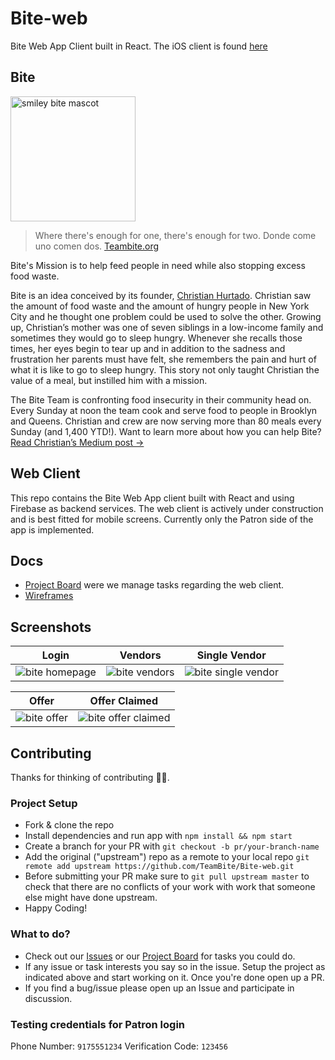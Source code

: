 # Bite-web
Bite Web App Client built in React. The iOS client is found [here](https://github.com/ChristianHurtado29/TeamBite)  

## Bite 

<img alt="smiley bite mascot" src="https://imgur.com/download/5Kqch4H/bite-logo" width="200px"/>

>Where there's enough for one, there's enough for two. Donde come uno comen dos. [Teambite.org](https://www.teambite.org/)

Bite's Mission is to help feed people in need while also stopping excess food waste.

Bite is an idea conceived by its founder, [Christian Hurtado](https://www.linkedin.com/in/christianhurtadonyc/). Christian saw the amount of food waste and the amount of hungry people in New York City and he thought one problem could be used to solve the other. Growing up, Christian’s mother was one of seven siblings in a low-income family and sometimes they would go to sleep hungry. Whenever she recalls those times, her eyes begin to tear up and in addition to the sadness and frustration her parents must have felt, she remembers the pain and hurt of what it is like to go to sleep hungry. This story not only taught Christian the value of a meal, but instilled him with a mission.

The Bite Team is confronting food insecurity in their community head on. Every Sunday at noon the team cook and serve food to people in Brooklyn and Queens. Christian and crew are now serving more than 80 meals every Sunday (and 1,400 YTD!). Want to learn more about how you can help Bite?  [Read Christian’s Medium post →](https://chrishurtado.medium.com/this-is-how-you-save-the-world-2e1594e9d108)

## Web Client
This repo contains the Bite Web App client built with React and using Firebase as backend services. The web client is actively under construction and is best fitted for mobile screens. Currently only the Patron side of the app is implemented.

## Docs
* [Project Board](https://github.com/TeamBite/Bite-web/projects/1) were we manage tasks regarding the web client.
* [Wireframes](https://www.figma.com/file/M4biP3tsVgTriH2aGfFou6/Bite-Web-Wireframes?node-id=0%3A1)

## Screenshots

| Login                                             | Vendors                                          | Single Vendor                                          |
| ------------------------------------------------- | ------------------------------------------------ | ------------------------------------------------------ |
| ![bite homepage](https://i.imgur.com/98F8RqK.png) | ![bite vendors](https://i.imgur.com/URTzPSk.png) | ![bite single vendor](https://i.imgur.com/uS3tzet.png) |

| Offer                                          | Offer Claimed                                          |
| ---------------------------------------------- | ------------------------------------------------------ |
| ![bite offer](https://i.imgur.com/Mm7Enxn.png) | ![bite offer claimed](https://i.imgur.com/9JowyWu.png) |

## Contributing

Thanks for thinking of contributing 🙏🏽.

### Project Setup
* Fork & clone the repo
* Install dependencies and run app with `npm install && npm start`
* Create a branch for your PR with `git checkout -b pr/your-branch-name`
* Add the original ("upstream") repo as a remote to your local repo `git remote add upstream https://github.com/TeamBite/Bite-web.git`
* Before submitting your PR make sure to `git pull upstream master` to check that there are no conflicts of your work with work that someone else might have done upstream.
* Happy Coding!

### What to do?
* Check out our [Issues](https://github.com/TeamBite/Bite-web/issues) or our [Project Board](https://github.com/TeamBite/Bite-web/projects/1) for tasks you could do.
* If any issue or task interests you say so in the issue. Setup the project as indicated above and start working on it. Once you're done open up a PR.
* If you find a bug/issue please open up an Issue and participate in discussion.

### Testing credentials for Patron login
Phone Number: `9175551234`
Verification Code: `123456`
